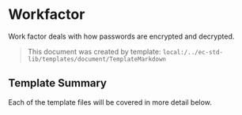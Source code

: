 [//]: # ( =====preserve===== start-Introduction ===== )
# Workfactor

Work factor deals with how passwords are encrypted and decrypted.

[//]: # ( =====preserve===== end-Introduction ===== )

> This document was created by template: `local:/../ec-std-lib/templates/document/TemplateMarkdown`

<a name="template-summary"></a>
## Template Summary

Each of the template files will be covered in more detail below.

